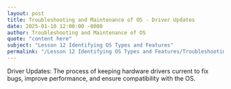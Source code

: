 ```yaml
---
layout: post
title: Troubleshooting and Maintenance of OS - Driver Updates
date: 2025-01-10 12:00:00 -0000
author: Troubleshooting and Maintenance of OS
quote: "content here"
subject: "Lesson 12 Identifying OS Types and Features"
permalink: "/Lesson 12 Identifying OS Types and Features/Troubleshooting and Maintenance of OS/Troubleshooting and Maintenance of OS - Driver Updates"
---
```


Driver Updates: The process of keeping hardware drivers current to fix bugs, improve performance, and ensure compatibility with the OS.
